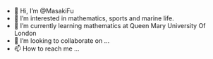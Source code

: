 - 👋 Hi, I’m @MasakiFu
- 👀 I’m interested in mathematics, sports and marine life.
- 🌱 I’m currently learning mathematics at Queen Mary University Of London
- 💞️ I’m looking to collaborate on ...
- 📫 How to reach me ...

<!---
MasakiFu/MasakiFu is a ✨ special ✨ repository because its `README.md` (this file) appears on your GitHub profile.
You can click the Preview link to take a look at your changes.
--->
